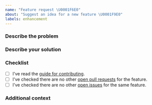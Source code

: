 ```yaml
---
name: "Feature request \U0001F6E0"
about: "Suggest an idea for a new feature \U0001F9E0"
labels: enhancement
---
```


### Describe the problem
<!-- Please enter a clear and concise description of what problem your feature solves. -->

### Describe your solution
<!-- Please enter a clear and concise description of how you would like the new feature to work. -->

### Checklist
<!-- Please check the boxes below, you do this by putting an x in the box like this: [x]. Thank you! -->

- [ ] I've read the [guide for contributing](https://github.com/lordcodes/sharedhooks-swift/blob/master/CONTRIBUTING.md).
- [ ] I've checked there are no other [open pull requests](https://github.com/lordcodes/sharedhooks-swift/pulls) for the feature.
- [ ] I've checked there are no other [open issues](https://github.com/lordcodes/sharedhooks-swift/issues) for the same feature.

### Additional context
<!-- Please add any other information about the idea here.  -->
